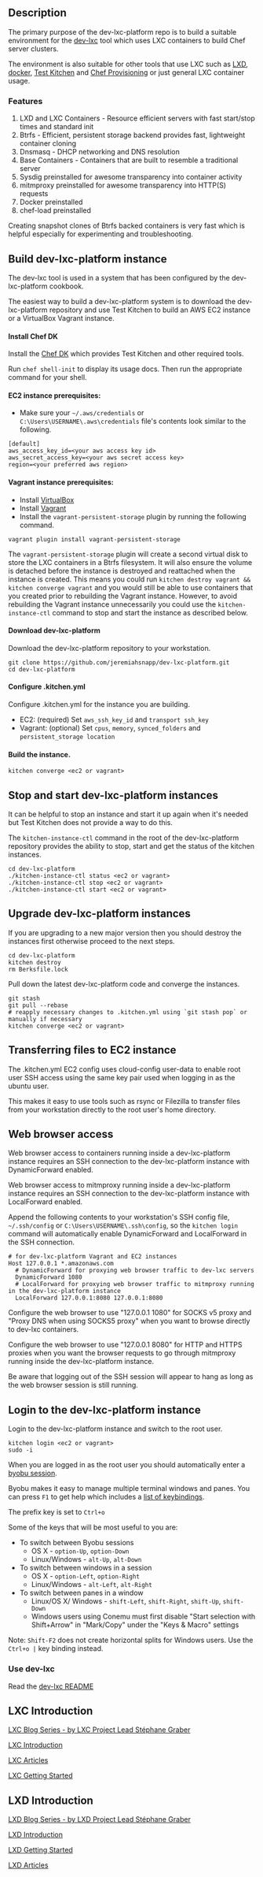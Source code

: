 ## Description

The primary purpose of the dev-lxc-platform repo is to build a suitable environment for
the [dev-lxc](https://github.com/jeremiahsnapp/dev-lxc) tool which uses LXC containers
to build Chef server clusters.

The environment is also suitable for other tools that use LXC such as
[LXD](https://linuxcontainers.org/lxd/introduction/), [docker](https://www.docker.io/),
[Test Kitchen](http://kitchen.ci/) and
[Chef Provisioning](https://docs.chef.io/provisioning.html)
or just general LXC container usage.

### Features

1. LXD and LXC Containers - Resource efficient servers with fast start/stop times and standard init
2. Btrfs - Efficient, persistent storage backend provides fast, lightweight container cloning
3. Dnsmasq - DHCP networking and DNS resolution
4. Base Containers - Containers that are built to resemble a traditional server
5. Sysdig preinstalled for awesome transparency into container activity
6. mitmproxy preinstalled for awesome transparency into HTTP(S) requests
7. Docker preinstalled
8. chef-load preinstalled

Creating snapshot clones of Btrfs backed containers is very fast which is helpful
especially for experimenting and troubleshooting.

## Build dev-lxc-platform instance

The dev-lxc tool is used in a system that has been configured by the dev-lxc-platform cookbook.

The easiest way to build a dev-lxc-platform system is to download the dev-lxc-platform repository
and use Test Kitchen to build an AWS EC2 instance or a VirtualBox Vagrant instance.

#### Install Chef DK

Install the [Chef DK](http://downloads.chef.io/) which provides Test Kitchen and other required tools.

Run `chef shell-init` to display its usage docs. Then run the appropriate command for your shell.

#### EC2 instance prerequisites:

* Make sure your `~/.aws/credentials` or `C:\Users\USERNAME\.aws\credentials` file's contents look similar to the following.

```
[default]
aws_access_key_id=<your aws access key id>
aws_secret_access_key=<your aws secret access key>
region=<your preferred aws region>
```

#### Vagrant instance prerequisites:

* Install [VirtualBox](https://www.virtualbox.org/wiki/Downloads)
* Install [Vagrant](https://www.vagrantup.com/downloads.html)
* Install the `vagrant-persistent-storage` plugin by running the following command.

```
vagrant plugin install vagrant-persistent-storage
```

The `vagrant-persistent-storage` plugin will create a second virtual disk to store the LXC containers in a Btrfs filesystem.
It will also ensure the volume is detached before the instance is destroyed and reattached when the instance is created.
This means you could run `kitchen destroy vagrant && kitchen converge vagrant` and you would still be able to use containers
that you created prior to rebuilding the Vagrant instance. However, to avoid rebuilding the Vagrant instance unnecessarily
you could use the `kitchen-instance-ctl` command to stop and start the instance as described below.

#### Download dev-lxc-platform

Download the dev-lxc-platform repository to your workstation.

```
git clone https://github.com/jeremiahsnapp/dev-lxc-platform.git
cd dev-lxc-platform
```

#### Configure .kitchen.yml

Configure .kitchen.yml for the instance you are building.

* EC2: (required) Set `aws_ssh_key_id` and `transport ssh_key`
* Vagrant: (optional) Set `cpus`, `memory`, `synced_folders` and `persistent_storage location`

#### Build the instance.

```
kitchen converge <ec2 or vagrant>
```

## Stop and start dev-lxc-platform instances

It can be helpful to stop an instance and start it up again when it's needed but Test Kitchen does not provide a way to do this.

The `kitchen-instance-ctl` command in the root of the dev-lxc-platform repository provides the ability to stop, start and get the status of the kitchen instances.

```
cd dev-lxc-platform
./kitchen-instance-ctl status <ec2 or vagrant>
./kitchen-instance-ctl stop <ec2 or vagrant>
./kitchen-instance-ctl start <ec2 or vagrant>
```

## Upgrade dev-lxc-platform instances

If you are upgrading to a new major version then you should destroy the instances first otherwise proceed to the next steps.

```
cd dev-lxc-platform
kitchen destroy
rm Berksfile.lock
```

Pull down the latest dev-lxc-platform code and converge the instances.

```
git stash
git pull --rebase
# reapply necessary changes to .kitchen.yml using `git stash pop` or manually if necessary
kitchen converge <ec2 or vagrant>
```

## Transferring files to EC2 instance

The .kitchen.yml EC2 config uses cloud-config user-data to enable root user SSH access using the same key pair used when logging in as the ubuntu user.

This makes it easy to use tools such as rsync or Filezilla to transfer files from your workstation directly to the root user's home directory.

## Web browser access

Web browser access to containers running inside a dev-lxc-platform instance requires an SSH connection to the dev-lxc-platform instance with DynamicForward enabled.

Web browser access to mitmproxy running inside a dev-lxc-platform instance requires an SSH connection to the dev-lxc-platform instance with LocalForward enabled.

Append the following contents to your workstation's SSH config file, `~/.ssh/config` or `C:\Users\USERNAME\.ssh\config`, so the `kitchen login` command will automatically enable DynamicForward and LocalForward in the SSH connection.

```
# for dev-lxc-platform Vagrant and EC2 instances
Host 127.0.0.1 *.amazonaws.com
  # DynamicForward for proxying web browser traffic to dev-lxc servers
  DynamicForward 1080
  # LocalForward for proxying web browser traffic to mitmproxy running in the dev-lxc-platform instance
  LocalForward 127.0.0.1:8080 127.0.0.1:8080
```

Configure the web browser to use "127.0.0.1 1080" for SOCKS v5 proxy and "Proxy DNS when using SOCKS5 proxy" when you want to browse directly
to dev-lxc containers.

Configure the web browser to use "127.0.0.1 8080" for HTTP and HTTPS proxies when you want the browser requests to go through mitmproxy running inside the dev-lxc-platform instance.

Be aware that logging out of the SSH session will appear to hang as long as the web browser session is still running.

## Login to the dev-lxc-platform instance

Login to the dev-lxc-platform instance and switch to the root user.

```
kitchen login <ec2 or vagrant>
sudo -i
```

When you are logged in as the root user you should automatically enter a [byobu session](http://byobu.co/).

Byobu makes it easy to manage multiple terminal windows and panes. You can press `F1` to get help which includes a [list of keybindings](http://manpages.ubuntu.com/manpages/wily/en/man1/byobu.1.html#contenttoc8).

The prefix key is set to `Ctrl+o`

Some of the keys that will be most useful to you are:

* To switch between Byobu sessions
  * OS X - `option-Up`, `option-Down`
  * Linux/Windows - `alt-Up`, `alt-Down`
* To switch between windows in a session
  * OS X - `option-Left`, `option-Right`
  * Linux/Windows - `alt-Left`, `alt-Right`
* To switch between panes in a window
  * Linux/OS X/ Windows - `shift-Left`, `shift-Right`, `shift-Up`, `shift-Down`
  * Windows users using Conemu must first disable "Start selection with Shift+Arrow" in "Mark/Copy" under the "Keys & Macro" settings

Note: `Shift-F2` does not create horizontal splits for Windows users. Use the `Ctrl+o |` key binding instead.

### Use dev-lxc

Read the [dev-lxc README](https://github.com/jeremiahsnapp/dev-lxc)

## LXC Introduction

[LXC Blog Series - by LXC Project Lead Stéphane Graber](https://www.stgraber.org/2013/12/20/lxc-1-0-blog-post-series/)

[LXC Introduction](https://linuxcontainers.org/lxc/introduction/)

[LXC Articles](https://linuxcontainers.org/lxc/articles/)

[LXC Getting Started](https://linuxcontainers.org/lxc/getting-started/)

## LXD Introduction

[LXD Blog Series - by LXD Project Lead Stéphane Graber](https://www.stgraber.org/2016/03/11/lxd-2-0-blog-post-series-012/)

[LXD Introduction](https://linuxcontainers.org/lxd/introduction/)

[LXD Getting Started](https://linuxcontainers.org/lxd/getting-started-cli/)

[LXD Articles](https://linuxcontainers.org/lxd/articles/)

